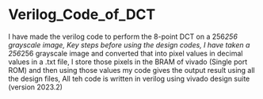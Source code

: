 # Verilog_Code_of_DCT
I have made the verilog code to perform the 8-point DCT on a 256*256 grayscale image,
Key steps before using the design codes, 
I have taken a 256*256 grayscale image and converted that into pixel values in decimal values in a .txt file,
I store those pixels in the BRAM of vivado (Single port ROM) and then using those values my code gives the output result using all the design files,
All teh code is written in verilog using vivado design suite (version 2023.2) 
